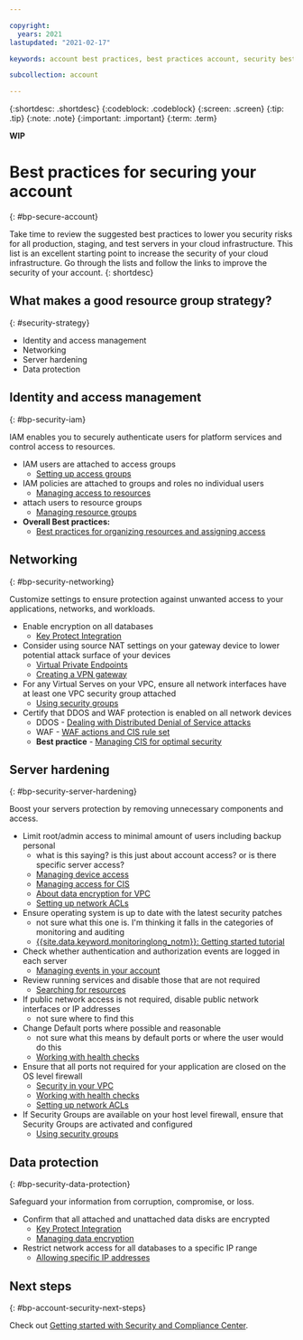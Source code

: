 ```yaml
---

copyright:
  years: 2021
lastupdated: "2021-02-17"

keywords: account best practices, best practices account, security best practice

subcollection: account

---
```


{:shortdesc: .shortdesc}
{:codeblock: .codeblock}
{:screen: .screen}
{:tip: .tip}
{:note: .note}
{:important: .important}
{:term: .term}

**WIP**
# Best practices for securing your account
{: #bp-secure-account}

Take time to review the suggested best practices to lower you security risks for all production, staging, and test servers in your cloud infrastructure. This list is an excellent starting point to increase the security of your cloud infrastructure. Go through the lists and follow the links to improve the security of your account.
{: shortdesc}


## What makes a good resource group strategy?
{: #security-strategy}

- Identity and access management
- Networking
- Server hardening
- Data protection

## Identity and access management
{: #bp-security-iam}

IAM enables you to securely authenticate users for platform services and control access to resources.
- IAM users are attached to access groups
  - [Setting up access groups](/docs/account?topic=account-groups)
- IAM policies are attached to groups and roles no individual users
  - [Managing access to resources](/docs/account?topic=account-assign-access-resources)
- attach users to resource groups
  - [Managing resource groups](/docs/account?topic=account-rgs)
- **Overall Best practices:**
  - [Best practices for organizing resources and assigning access](/docs/account?topic=account-account_setup)

## Networking
{: #bp-security-networking}

Customize settings to ensure protection against unwanted access to your applications, networks, and workloads.
- Enable encryption on all databases
  - [Key Protect Integration](/docs/cloud-databases?topic=cloud-databases-key-protect)
- Consider using source NAT settings on your gateway device to lower potential attack surface of your devices
  - [Virtual Private Endpoints](/docs/cloud-databases?topic=cloud-databases-vpes)
  - [Creating a VPN gateway](/docs/vpc?topic=vpc-vpn-create-gateway)
- For any Virtual Serves on your VPC, ensure all network interfaces have at least one VPC security group attached
  - [Using security groups](/docs/vpc?topic=vpc-using-security-groups)
- Certify that DDOS and WAF protection is enabled on all network devices
  - DDOS - [Dealing with Distributed Denial of Service attacks](/docs/cis?topic=cis-distributed-denial-of-service-ddos-attack-concepts)
  - WAF - [WAF actions and CIS rule set](/docs/cis?topic=cis-waf-settings)
  - **Best practice** - [Managing CIS for optimal security](/docs/cis?topic=cis-manage-your-ibm-cis-for-optimal-security)


## Server hardening
{: #bp-security-server-hardening}

Boost your servers protection by removing unnecessary components and access. 
- Limit root/admin access to minimal amount of users including backup personal
  - what is this saying? is this just about account access? or is there specific server access?
  - [Managing device access](/docs/virtual-servers?topic=virtual-servers-managing-device-access)
  - [Managing access for CIS](/docs/cis?topic=cis-iam-and-cis)
  - [About data encryption for VPC](/docs/vpc?topic=vpc-vpc-encryption-about#vpc-customer-managed-encryption)
  - [Setting up network ACLs](/docs/vpc?topic=vpc-using-acls)
- Ensure operating system is up to date with the latest security patches
  - not sure what this one is. I'm thinking it falls in the categories of monitoring and auditing
  - [{{site.data.keyword.monitoringlong_notm}}: Getting started tutorial](/docs/monitoring?topic=monitoring-getting-started)
- Check whether authentication and authorization events are logged in each server
  - [Managing events in your account](/docs/activity-tracker?topic=activity-tracker-manage_events)
- Review running services and disable those that are not required
  - [Searching for resources](/docs/overview?topic=overview-ui#search)
- If public network access is not required, disable public network interfaces or IP addresses
  - not sure where to find this
- Change Default ports where possible and reasonable
  - not sure what this means by default ports or where the user would do this
  - [Working with health checks](/docs/vpc?topic=vpc-alb-health-checks)
- Ensure that all ports not required for your application are closed on the OS level firewall
  - [Security in your VPC](/docs/vpc?topic=vpc-security-in-your-vpc)
  - [Working with health checks](/docs/vpc?topic=vpc-alb-health-checks)
  - [Setting up network ACLs](/docs/vpc?topic=vpc-using-acls)
- If Security Groups are available on your host level firewall, ensure that Security Groups are activated and configured
  - [Using security groups](/docs/vpc?topic=vpc-using-security-groups)


## Data protection
{: #bp-security-data-protection}

Safeguard your information from corruption, compromise, or loss. 
- Confirm that all attached and unattached data disks are encrypted
  - [Key Protect Integration](/docs/cloud-databases?topic=cloud-databases-key-protect)
  - [Managing data encryption](/docs/vpc?topic=vpc-vpc-encryption-managing)
- Restrict network access for all databases to a specific IP range 
  - [Allowing specific IP addresses](/docs/account?topic=account-ips)



## Next steps
{: #bp-account-security-next-steps}

Check out [Getting started with Security and Compliance Center](/docs/security-compliance?topic=security-compliance-getting-started).

